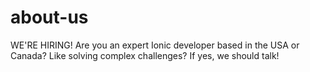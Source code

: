 # about-us
WE'RE HIRING! Are you an expert Ionic developer based in the USA or Canada? Like solving complex challenges? If yes, we should talk!
